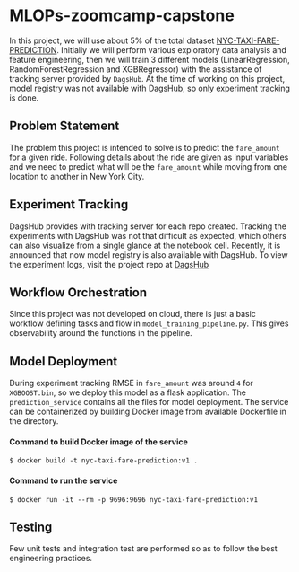 # MLOPs-zoomcamp-capstone

In this project, we will use about 5% of the total dataset [NYC-TAXI-FARE-PREDICTION](https://www.kaggle.com/c/new-york-city-taxi-fare-prediction). Initially we will perform various exploratory data analysis and feature engineering, then we will train 3 different models (LinearRegression, RandomForestRegression and XGBRegressor) with the assistance of tracking server provided by `DagsHub`. At the time of working on this project, model registry was not available with DagsHub, so only experiment tracking is done.

## Problem Statement
The problem this project is intended to solve is to predict the `fare_amount` for a given ride. Following details about the ride are given as input variables and we need to predict what will be the `fare_amount` while moving from one location to another in New York City.

## Experiment Tracking
DagsHub provides with tracking server for each repo created. Tracking the experiments with DagsHub was not that difficult as expected, which others can also visualize from a single glance at the notebook cell. Recently, it is announced that now model registry is also available with DagsHub. To view the experiment logs, visit the project repo at [DagsHub](https://dagshub.com/maiden90/mlops-zoomcamp-project)

## Workflow Orchestration
Since this project was not developed on cloud, there is just a basic workflow defining tasks and flow in `model_training_pipeline.py`. This gives observability around the functions in the pipeline. 

## Model Deployment
During experiment tracking RMSE in `fare_amount` was around `4` for `XGBOOST.bin`, so we deploy this model as a flask application. The `prediction_service` contains all the files for model deployment. The service can be containerized by building Docker image from available Dockerfile in the directory.

#### Command to build Docker image of the service
`$ docker build -t nyc-taxi-fare-prediction:v1 . `

#### Command to run the service
`$ docker run -it --rm -p 9696:9696 nyc-taxi-fare-prediction:v1 `

## Testing
Few unit tests and integration test are performed so as to follow the best engineering practices.
